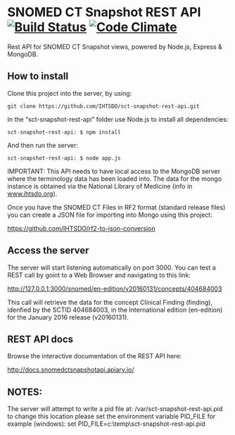 SNOMED CT Snapshot REST API [![Build Status](https://travis-ci.org/IHTSDO/sct-snapshot-rest-api.svg?branch=master)](https://travis-ci.org/IHTSDO/sct-snapshot-rest-api) [![Code Climate](https://codeclimate.com/github/IHTSDO/sct-snapshot-rest-api/badges/gpa.svg)](https://codeclimate.com/github/IHTSDO/sct-snapshot-rest-api)
===========================

Rest API for SNOMED CT Snapshot views, powered by Node.js, Express &amp; MongoDB.

How to install
--------------

Clone this project into the server, by using:
```
git clone https://github.com/IHTSDO/sct-snapshot-rest-api.git
```

In the "sct-snapshot-rest-api" folder use Node.js to install all dependencies:
```
sct-snapshot-rest-api: $ npm install
```

And then run the server:
```
sct-snapshot-rest-api: $ node app.js
```

IMPORTANT: This API needs to have local access to the MongoDB server where the terminology data has been loaded into.
The data for the mongo instance is obtained via the National Library of Medicine (info in www.ihtsdo.org).

Once you have the SNOMED CT Files in RF2 format (standard release files) you can create a JSON file for importing into Mongo using this project:

https://github.com/IHTSDO/rf2-to-json-conversion


Access the server
-----------------

The server will start listening automatically on port 3000. You can test a REST call by goint to a Web Browser and navigating to this link:

http://127.0.0.1:3000/snomed/en-edition/v20160131/concepts/404684003

This call will retrieve the data for the concept Clinical Finding (finding), idenfied by the SCTID 404684003, in the International edition (en-edition) for the January 2016 release (v20160131).

REST API docs
-------------

Browse the interactive documentation of the REST API here:

http://docs.snomedctsnapshotapi.apiary.io/

NOTES:
-------------
The server will attempt to write a pid file at:
/var/sct-snapshot-rest-api.pid
to change this location please set the environment variable
PID_FILE
for example (windows):
set PID_FILE=c:\temp\sct-snapshot-rest-api.pid



